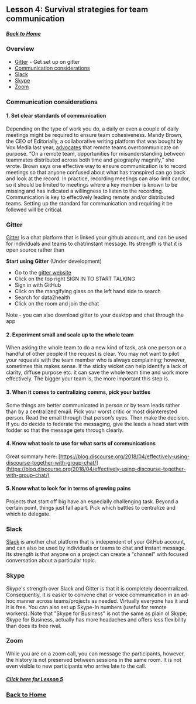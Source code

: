 ## Lesson 4: Survival strategies for team communication
##### [Back to Home](../index.md)

### Overview
- [Gitter](#gitter) - Get set up on gitter
- [Communication considerations](#communication)
- [Slack](#slack)
- [Skype](#skype)
- [Zoom](#zoom)


### Communication considerations

#### 1. Set clear standards of communication

Depending on the type of work you do, a daily or even a couple of daily meetings might be required to ensure team cohesiveness. Mandy Brown, the CEO of Editorially, a collaborative writing platform that was bought by Vox Media last year, [advocates](http://stet.editorially.com/articles/making-remote-teams-work/) that remote teams overcommunicate on purpose. “On a remote team, opportunities for misunderstanding between teammates distributed across both time and geography magnify,” she wrote. Brown says one effective way to ensure communication is to record meetings so that anyone confused about what has transpired can go back and look at the record. In practice, recording meetings can also limit candor, so it should be limited to meetings where a key member is known to be missing and has indicated a willingness to listen to the recording. Communication is key to effectively leading remote and/or distributed teams. Setting up the standard for communication and requiring it be followed will be critical.

### Gitter

[Gitter](https://gitter.im/) is a chat platform that is linked your github account, and can be used for individuals and teams to chat/instant message. Its strength is that it is open source rather than 

**Start using Gitter**
(Under development)

- Go to the [gitter website](https://gitter.im/)
- Click on the top right SIGN IN TO START TALKING
- Sign in with GitHub
- Click on the mangifying glass on the left hand side to search
- Search for data2health
- Click on the room and join the chat

Note - you can also download gitter to your desktop and chat through the app

#### 2. Experiment small and scale up to the whole team

When asking the whole team to do a new kind of task, ask one person or a handful of other people if the request is clear. You may not want to pilot your requests with the team member who is always complaining; however, sometimes this makes sense. If the sticky wicket can help identify a lack of clarity, diffuse purpose etc. it can save the whole team time and work more effectively. The bigger your team is, the more important this step is.

#### 3. When it comes to centralizing comms, pick your battles

Some things are better communicated in person or by team leads rather than by a centralized email. Pick your worst critic or most disinterested person. Read the email through that person’s eyes. Then make the decision. If you do decide to federate the messaging, give the leads a head start with fodder so that the message gets through clearly.

#### 4. Know what tools to use for what sorts of communications

Great summary here: [https://blog.discourse.org/2018/04/effectively-using-discourse-together-with-group-chat/](https://blog.discourse.org/2018/04/effectively-using-discourse-together-with-group-chat/)

#### 5. Know what to look for in terms of growing pains

Projects that start off big have an especially challenging task. Beyond a certain point, things just fall apart. Pick which battles to centralize and which to delegate.

### Slack

[Slack](https://slack.com/) is another chat platform that is independent of your GitHub account, and can also be used by individuals or teams to chat and instant message. Its strength is that anyone on a project can create a "channel" with focused conversation about a particular topic.

### Skype
Skype's strength over Slack and Gitter is that it is completely decentralized. Consequently, it is easier to convene chat or voice communication in an ad-hoc manner across teams/projects as needed. Virtually everyone has it and it is free. You can also set up Skype-In numbers (useful for remote workers). Note that "Skype for Business" is not the same as plain ol Skype; Skype for Business, actually has more headaches and offers less flexibility than does its free rival.

### Zoom
While you are on a zoom call, you can message the participants, however, the history is not preserved between sessions in the same room. It is not even visible to new participants who arrive late to the call.

##### [Click here for Lesson 5](https://data2health.github.io/mtip-tutorial/lessons/Lesson5.html) 
### [Back to Home](../index)
